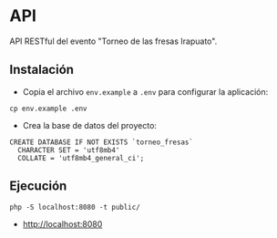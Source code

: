 # API

API RESTful del evento "Torneo de las fresas Irapuato".

## Instalación

* Copia el archivo `env.example` a `.env` para configurar la aplicación:

```
cp env.example .env
```

* Crea la base de datos del proyecto:

```
CREATE DATABASE IF NOT EXISTS `torneo_fresas`
  CHARACTER SET = 'utf8mb4'
  COLLATE = 'utf8mb4_general_ci';
```

## Ejecución

```
php -S localhost:8080 -t public/
```

* <http://localhost:8080>
